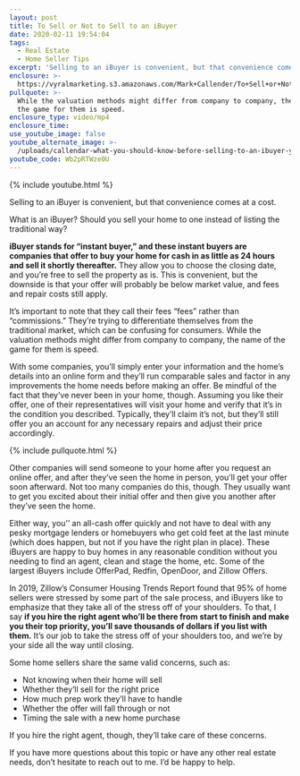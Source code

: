 ```yaml
---
layout: post
title: To Sell or Not to Sell to an iBuyer
date: 2020-02-11 19:54:04
tags:
  - Real Estate
  - Home Seller Tips
excerpt: 'Selling to an iBuyer is convenient, but that convenience comes at a cost.'
enclosure: >-
  https://vyralmarketing.s3.amazonaws.com/Mark+Callender/To+Sell+or+Not+to+Sell+to+an+iBuyer.mp4
pullquote: >-
  While the valuation methods might differ from company to company, the name of
  the game for them is speed.
enclosure_type: video/mp4
enclosure_time:
use_youtube_image: false
youtube_alternate_image: >-
  /uploads/callendar-what-you-should-know-before-selling-to-an-ibuyer-youtube.jpg
youtube_code: Wb2pRTWze0U
---
```


{% include youtube.html %}

Selling to an iBuyer is convenient, but that convenience comes at a cost.

What is an iBuyer? Should you sell your home to one instead of listing the traditional way?

**iBuyer stands for “instant buyer,” and these instant buyers are companies that offer to buy your home for cash in as little as 24 hours and sell it shortly thereafter.** They allow you to choose the closing date, and you’re free to sell the property as is. This is convenient, but the downside is that your offer will probably be below market value, and fees and repair costs still apply.&nbsp;

It’s important to note that they call their fees “fees” rather than “commissions.” They’re trying to differentiate themselves from the traditional market, which can be confusing for consumers. While the valuation methods might differ from company to company, the name of the game for them is speed.

With some companies, you’ll simply enter your information and the home’s details into an online form and they’ll run comparable sales and factor in any improvements the home needs before making an offer. Be mindful of the fact that they’ve never been in your home, though. Assuming you like their offer, one of their representatives will visit your home and verify that it’s in the condition you described. Typically, they’ll claim it’s not, but they’ll still offer you an account for any necessary repairs and adjust their price accordingly.&nbsp;

{% include pullquote.html %}

Other companies will send someone to your home after you request an online offer, and after they’ve seen the home in person, you’ll get your offer soon afterward. Not too many companies do this, though. They usually want to get you excited about their initial offer and then give you another after they’ve seen the home.&nbsp;

Either way, you’’ an all-cash offer quickly and not have to deal with any pesky mortgage lenders or homebuyers who get cold feet at the last minute (which does happen, but not if you have the right plan in place). These iBuyers are happy to buy homes in any reasonable condition without you needing to find an agent, clean and stage the home, etc. Some of the largest iBuyers include OfferPad, Redfin, OpenDoor, and Zillow Offers.&nbsp;

In 2019, Zillow’s Consumer Housing Trends Report found that 95% of home sellers were stressed by some part of the sale process, and iBuyers like to emphasize that they take all of the stress off of your shoulders. To that, I say **if you hire the right agent who’ll be there from start to finish and make you their top priority, you’ll save thousands of dollars if you list with them.** It’s our job to take the stress off of your shoulders too, and we’re by your side all the way until closing.&nbsp;

Some home sellers share the same valid concerns, such as:

* Not knowing when their home will sell
* Whether they’ll sell for the right price
* How much prep work they’ll have to handle
* Whether the offer will fall through or not
* Timing the sale with a new home purchase

If you hire the right agent, though, they’ll take care of these concerns.&nbsp;

If you have more questions about this topic or have any other real estate needs, don’t hesitate to reach out to me. I’d be happy to help.
